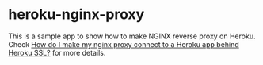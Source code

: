 # heroku-nginx-proxy

This is a sample app to show how to make NGINX reverse proxy on Heroku. Check [How do I make my nginx proxy connect to a Heroku app behind Heroku SSL?](https://help.heroku.com/YTWRHLVH/how-do-i-make-my-nginx-proxy-connect-to-a-heroku-app-behind-heroku-ssl) for more details.
